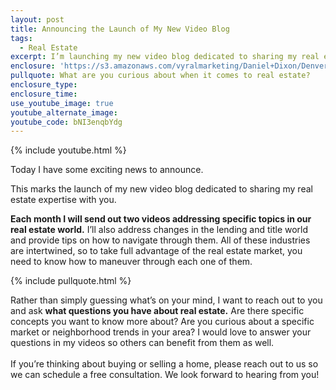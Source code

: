 ```yaml
---
layout: post
title: Announcing the Launch of My New Video Blog
tags:
  - Real Estate
excerpt: I’m launching my new video blog dedicated to sharing my real estate expertise with you. Here’s what else you can expect.
enclosure: 'https://s3.amazonaws.com/vyralmarketing/Daniel+Dixon/Denver+Real+Estate-+Announcing+the+Launch+of+My+New+Video+Blog.mp4'
pullquote: What are you curious about when it comes to real estate?
enclosure_type:
enclosure_time:
use_youtube_image: true
youtube_alternate_image:
youtube_code: bNI3enqbYdg
---
```



{% include youtube.html %}

Today I have some exciting news to announce.

This marks the launch of my new video blog dedicated to sharing my real estate expertise with you.

**Each month I will send out two videos addressing specific topics in our real estate world.** I’ll also address changes in the lending and title world and provide tips on how to navigate through them. All of these industries are intertwined, so to take full advantage of the real estate market, you need to know how to maneuver through each one of them.

{% include pullquote.html %}

Rather than simply guessing what’s on your mind, I want to reach out to you and ask **what questions you have about real estate.** Are there specific concepts you want to know more about? Are you curious about a specific market or neighborhood trends in your area? I would love to answer your questions in my videos so others can benefit from them as well.
<br>
<br>If you’re thinking about buying or selling a home, please reach out to us so we can schedule a free consultation. We look forward to hearing from you!